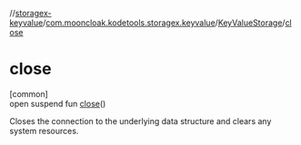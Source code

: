 //[storagex-keyvalue](../../../index.md)/[com.mooncloak.kodetools.storagex.keyvalue](../index.md)/[KeyValueStorage](index.md)/[close](close.md)

# close

[common]\
open suspend fun [close](close.md)()

Closes the connection to the underlying data structure and clears any system resources.
